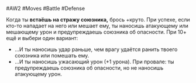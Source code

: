 #AW2  #Moves #Battle #Defense 

Когда ты **встаёшь на стражу союзника,** брось +круто. При успехе, если кто-то нападает на него или мешает ему, ты наносишь атакующему или мешающему урон и предупреждаешь союзника об опасности. При 10+ ещё и выбери один вариант: 
- ...И ты наносишь удар раньше, чем врагу удаётся ранить твоего союзника или помешать ему. 
- ...И ты наносишь ужасающий урон (+1 урона).
При провале: ты предупреждаешь союзника об опасности, но не наносишь атакующему урон.